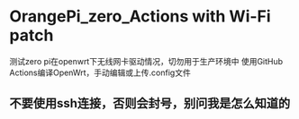 # OrangePi_zero_Actions with Wi-Fi patch
测试zero pi在openwrt下无线网卡驱动情况，切勿用于生产环境中
使用GitHub Actions编译OpenWrt，手动编辑或上传.config文件


## 不要使用ssh连接，否则会封号，别问我是怎么知道的

